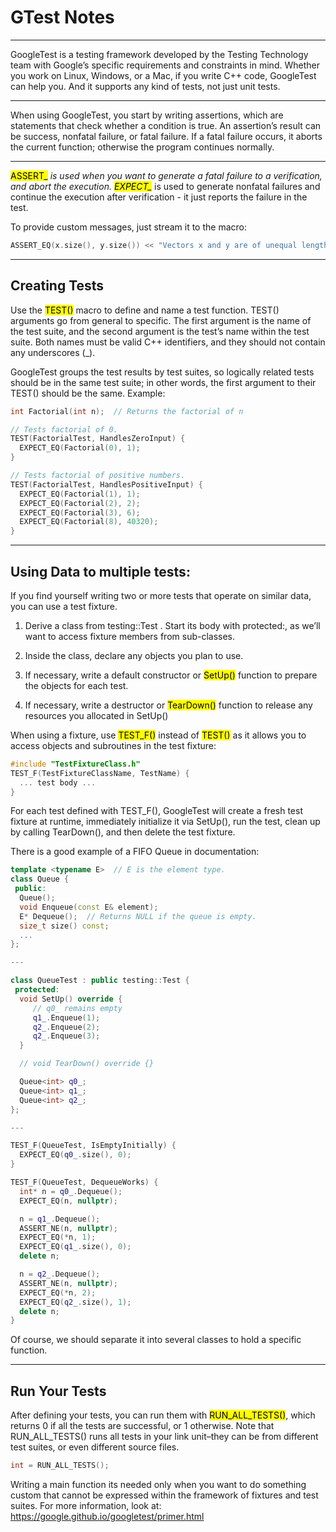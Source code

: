 # GTest Notes

---
GoogleTest is a testing framework developed by the Testing Technology team with Google’s specific requirements and constraints in mind. Whether you work on Linux, Windows, or a Mac, if you write C++ code, GoogleTest can help you. And it supports any kind of tests, not just unit tests.

---
When using GoogleTest, you start by writing assertions, which are statements that check whether a condition is true. An assertion’s result can be success, nonfatal failure, or fatal failure. If a fatal failure occurs, it aborts the current function; otherwise the program continues normally.

---
<mark>ASSERT_*</mark> is used when you want to generate a fatal failure to a verification, and abort the execution. <mark>EXPECT_*</mark> is used to generate nonfatal failures and continue the execution after verification - it just reports the failure in the test.

To provide custom messages, just stream it to the macro:
```cpp
ASSERT_EQ(x.size(), y.size()) << "Vectors x and y are of unequal length";
```

---

## Creating Tests

Use the <mark>TEST()</mark> macro to define and name a test function. TEST() arguments go from general to specific. The first argument is the name of the test suite, and the second argument is the test’s name within the test suite. Both names must be valid C++ identifiers, and they should not contain any underscores (_).

GoogleTest groups the test results by test suites, so logically related tests should be in the same test suite; in other words, the first argument to their TEST() should be the same. Example:
```cpp
int Factorial(int n);  // Returns the factorial of n

// Tests factorial of 0.
TEST(FactorialTest, HandlesZeroInput) {
  EXPECT_EQ(Factorial(0), 1);
}

// Tests factorial of positive numbers.
TEST(FactorialTest, HandlesPositiveInput) {
  EXPECT_EQ(Factorial(1), 1);
  EXPECT_EQ(Factorial(2), 2);
  EXPECT_EQ(Factorial(3), 6);
  EXPECT_EQ(Factorial(8), 40320);
}
```

---

## Using Data to multiple tests:
If you find yourself writing two or more tests that operate on similar data, you can use a test fixture.

1. Derive a class from testing::Test . Start its body with protected:, as we’ll want to access fixture members from sub-classes.

2. Inside the class, declare any objects you plan to use.

3. If necessary, write a default constructor or <mark>SetUp()</mark> function to prepare the objects for each test. 

4. If necessary, write a destructor or <mark>TearDown()</mark> function to release any resources you allocated in SetUp()

When using a fixture, use <mark>TEST_F()</mark> instead of <mark>TEST()</mark> as it allows you to access objects and subroutines in the test fixture:

```cpp
#include "TestFixtureClass.h"
TEST_F(TestFixtureClassName, TestName) {
  ... test body ...
}
```

For each test defined with TEST_F(), GoogleTest will create a fresh test fixture at runtime, immediately initialize it via SetUp(), run the test, clean up by calling TearDown(), and then delete the test fixture.

There is a good example of a FIFO Queue in documentation:
```cpp
template <typename E>  // E is the element type.
class Queue {
 public:
  Queue();
  void Enqueue(const E& element);
  E* Dequeue();  // Returns NULL if the queue is empty.
  size_t size() const;
  ...
};

---

class QueueTest : public testing::Test {
 protected:
  void SetUp() override {
     // q0_ remains empty
     q1_.Enqueue(1);
     q2_.Enqueue(2);
     q2_.Enqueue(3);
  }

  // void TearDown() override {}

  Queue<int> q0_;
  Queue<int> q1_;
  Queue<int> q2_;
};

--- 

TEST_F(QueueTest, IsEmptyInitially) {
  EXPECT_EQ(q0_.size(), 0);
}

TEST_F(QueueTest, DequeueWorks) {
  int* n = q0_.Dequeue();
  EXPECT_EQ(n, nullptr);

  n = q1_.Dequeue();
  ASSERT_NE(n, nullptr);
  EXPECT_EQ(*n, 1);
  EXPECT_EQ(q1_.size(), 0);
  delete n;

  n = q2_.Dequeue();
  ASSERT_NE(n, nullptr);
  EXPECT_EQ(*n, 2);
  EXPECT_EQ(q2_.size(), 1);
  delete n;
}
```
Of course, we should separate it into several classes to hold a specific function.

---

## Run Your Tests

After defining your tests, you can run them with <mark>RUN_ALL_TESTS()</mark>, which returns 0 if all the tests are successful, or 1 otherwise. Note that RUN_ALL_TESTS() runs all tests in your link unit–they can be from different test suites, or even different source files.

```cpp
int = RUN_ALL_TESTS();
```

Writing a main function its needed only when you want to do something custom that cannot be expressed within the framework of fixtures and test suites. For more information, look at: https://google.github.io/googletest/primer.html